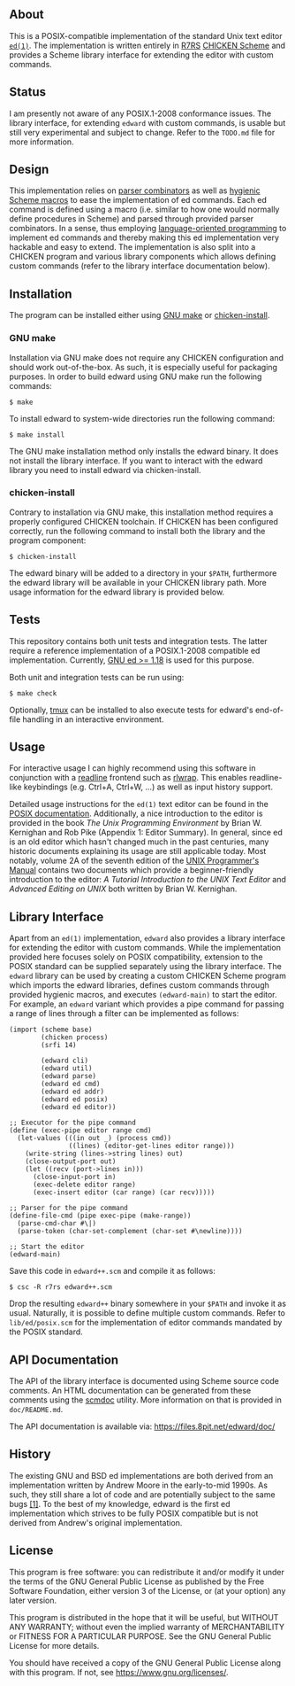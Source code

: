 ## About

This is a POSIX-compatible implementation of the standard Unix text
editor [`ed(1)`][ed posix]. The implementation is written entirely in
[R7RS][r7rs] [CHICKEN Scheme][chicken] and provides a Scheme library
interface for extending the editor with custom commands.

## Status

I am presently not aware of any POSIX.1-2008 conformance issues. The
library interface, for extending `edward` with custom commands, is
usable but still very experimental and subject to change. Refer to
the `TODO.md` file for more information.

## Design

This implementation relies on [parser combinators][parser combinators]
as well as [hygienic Scheme macros][hygienic macros] to ease the
implementation of ed commands. Each ed command is defined using a macro
(i.e. similar to how one would normally define procedures in Scheme) and
parsed through provided parser combinators. In a sense, thus employing
[language-oriented programming][language-oriented programming] to
implement ed commands and thereby making this ed implementation very
hackable and easy to extend. The implementation is also split into a
CHICKEN program and various library components which allows defining
custom commands (refer to the library interface documentation below).

## Installation

The program can be installed either using [GNU make][gnu make] or
[chicken-install][chicken egg-install].

### GNU make

Installation via GNU make does not require any CHICKEN configuration
and should work out-of-the-box. As such, it is especially useful for
packaging purposes. In order to build edward using GNU make run the
following commands:

	$ make

To install edward to system-wide directories run the following command:

	$ make install

The GNU make installation method only installs the edward binary. It
does not install the library interface. If you want to interact with
the edward library you need to install edward via chicken-install.

### chicken-install

Contrary to installation via GNU make, this installation method requires
a properly configured CHICKEN toolchain. If CHICKEN has been configured
correctly, run the following command to install both the library and the
program component:

	$ chicken-install

The edward binary will be added to a directory in your `$PATH`,
furthermore the edward library will be available in your CHICKEN library
path. More usage information for the edward library is provided below.

## Tests

This repository contains both unit tests and integration tests. The
latter require a reference implementation of a POSIX.1-2008 compatible
ed implementation. Currently, [GNU ed >= 1.18][gnu ed] is used for this
purpose.

Both unit and integration tests can be run using:

	$ make check

Optionally, [tmux][tmux web] can be installed to also execute tests for
edward's end-of-file handling in an interactive environment.

## Usage

For interactive usage I can highly recommend using this software in
conjunction with a [readline][GNU readline] frontend such as
[rlwrap][rlwrap github]. This enables readline-like keybindings (e.g.
Ctrl+A, Ctrl+W, …) as well as input history support.

Detailed usage instructions for the `ed(1)` text editor can be found in
the [POSIX documentation][ed posix]. Additionally, a nice introduction
to the editor is provided in the book *The Unix Programming Environment*
by Brian W. Kernighan and Rob Pike (Appendix 1: Editor Summary). In
general, since ed is an old editor which hasn't changed much in the past
centuries, many historic documents explaining its usage are still
applicable today. Most notably, volume 2A of the seventh edition of the
[UNIX Programmer's Manual][unix v7vol2a] contains two documents which
provide a beginner-friendly introduction to the editor: *A Tutorial
Introduction to the UNIX Text Editor* and *Advanced Editing on UNIX*
both written by Brian W. Kernighan.

## Library Interface

Apart from an `ed(1)` implementation, `edward` also provides a library
interface for extending the editor with custom commands. While the
implementation provided here focuses solely on POSIX compatibility,
extension to the POSIX standard can be supplied separately using the
library interface. The `edward` library can be used by creating a custom
CHICKEN Scheme program which imports the edward libraries, defines
custom commands through provided hygienic macros, and executes
`(edward-main)` to start the editor. For example, an `edward` variant
which provides a pipe command for passing a range of lines through
a filter can be implemented as follows:

	(import (scheme base)
	        (chicken process)
	        (srfi 14)
	
	        (edward cli)
	        (edward util)
	        (edward parse)
	        (edward ed cmd)
	        (edward ed addr)
	        (edward ed posix)
	        (edward ed editor))
	
	;; Executor for the pipe command
	(define (exec-pipe editor range cmd)
	  (let-values (((in out _) (process cmd))
	               ((lines) (editor-get-lines editor range)))
	    (write-string (lines->string lines) out)
	    (close-output-port out)
	    (let ((recv (port->lines in)))
	      (close-input-port in)
	      (exec-delete editor range)
	      (exec-insert editor (car range) (car recv)))))
	
	;; Parser for the pipe command
	(define-file-cmd (pipe exec-pipe (make-range))
	  (parse-cmd-char #\|)
	  (parse-token (char-set-complement (char-set #\newline))))
	
	;; Start the editor
	(edward-main)

Save this code in `edward++.scm` and compile it as follows:

	$ csc -R r7rs edward++.scm

Drop the resulting `edward++` binary somewhere in your `$PATH` and
invoke it as usual. Naturally, it is possible to define multiple
custom commands. Refer to `lib/ed/posix.scm` for the implementation
of editor commands mandated by the POSIX standard.

## API Documentation

The API of the library interface is documented using Scheme source code
comments. An HTML documentation can be generated from these comments
using the [scmdoc][scmdoc github] utility. More information on that
is provided in `doc/README.md`.

The API documentation is available via: https://files.8pit.net/edward/doc/

## History

The existing GNU and BSD ed implementations are both derived from an
implementation written by Andrew Moore in the early-to-mid 1990s. As
such, they still share a lot of code and are potentially subject to the
same bugs [\[1\]][ed history]. To the best of my knowledge, edward is
the first ed implementation which strives to be fully POSIX compatible
but is not derived from Andrew's original implementation.

## License

This program is free software: you can redistribute it and/or modify it
under the terms of the GNU General Public License as published by the
Free Software Foundation, either version 3 of the License, or (at your
option) any later version.

This program is distributed in the hope that it will be useful, but
WITHOUT ANY WARRANTY; without even the implied warranty of
MERCHANTABILITY or FITNESS FOR A PARTICULAR PURPOSE. See the GNU General
Public License for more details.

You should have received a copy of the GNU General Public License along
with this program. If not, see <https://www.gnu.org/licenses/>.

[ed posix]: https://pubs.opengroup.org/onlinepubs/9699919799/utilities/ed.html
[gnu make]: https://www.gnu.org/software/make/
[chicken]: https://call-cc.org
[chicken egg-install]: https://wiki.call-cc.org/man/5/Extensions#installing-eggs
[chicken matchable]: https://wiki.call-cc.org/eggref/5/matchable
[chicken posix-regex]: https://wiki.call-cc.org/eggref/5/posix-regex
[chicken process signal]: https://api.call-cc.org/5/doc/chicken/process/signal
[gnu ed]: https://www.gnu.org/software/ed/
[srfi]: https://srfi.schemers.org/
[srfi 204]: https://srfi.schemers.org/srfi-204/
[r7rs]: https://small.r7rs.org/
[parser combinators]: https://en.wikipedia.org/wiki/Parser_combinator
[GNU readline]: https://tiswww.cwru.edu/php/chet/readline/rltop.html
[rlwrap github]: https://github.com/hanslub42/rlwrap
[unix v7vol2a]: https://s3.amazonaws.com/plan9-bell-labs/7thEdMan/v7vol2a.pdf
[hygienic macros]: https://doi.org/10.1145/319838.319859
[language-oriented programming]: https://doi.org/10.1145/3127323
[ed history]: https://lists.gnu.org/archive/html/bug-ed/2021-12/msg00001.html
[tmux web]: https://tmux.github.io
[scmdoc github]: https://github.com/nmeum/scmdoc
